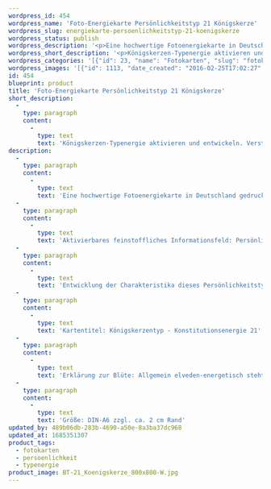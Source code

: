 ```yaml
---
wordpress_id: 454
wordpress_name: 'Foto-Energiekarte Persönlichkeitstyp 21 Königskerze'
wordpress_slug: energiekarte-persoenlichkeitstyp-21-koenigskerze
wordpress_status: publish
wordpress_description: '<p>Eine hochwertige Fotoenergiekarte in Deutschland gedruckt und in Handarbeit laminiert.  Sie ist in Postkartengröße (DIN-A6) oder kleiner gut zu transportieren und kann auch auf den Körper aufgelegt werden.</p><p>Aktivierbares feinstoffliches Informationsfeld: Persönlichkeitsenergie eines Königskerzen-Typs: Strahlend, vielseitig, beschwingt, heilsam.<br />Entwicklung der Charakteristika dieses Persönlichkeitstyps. Stärkung der entsprechenden Persönlichkeit mit ihrer besonderen Energiequalität. Ausgleich und Veränderung ungünstiger Zustände innerhalb einer Person, die aufgrund dieser Konstitution entstanden sind. Annahme und Verständnis für einen Menschen mit dieser Persönlichkeitsenergie. Eine Stärkung der eigenen Persönlichkeitsenergie sowie die Beschäftigung mit der Energie anderer Persönlichkeiten kann insgesamt das eigene Selbstbewusstsein stärken.<br />Kartentitel: Königskerzentyp - Konstitutionsenergie 21</p><p>Erklärung zur Blüte: Allgemein elveden-energetisch steht eine Königskerze unter anderem für Leuchtkraft, Entdeckerfreude, Hilfe geben, Freude.<br />Größe: DIN-A6 zzgl. ca. 2 cm Rand<br />Andere Formate sind individuell für Sie innerhalb weniger Tage herstellbar. Bitte kontaktieren Sie uns hierfür unter <a href="mailto:info@elvedenverlag.de">info@elvedenverlag.de</a>.</p><p>Anwendungshinweise</p>'
wordpress_short_description: '<p>Königskerzen-Typenergie aktivieren und entwickeln. Verständnis für diese Typenergie gewinnen (&#8222;strahlend, vielseitig, beschwingt, heilsam&#8220;)<br /><em>Hinweis: Das Wasserzeichen „Elveden Verlag Energiebild“ wird nicht mit gedruckt</em></p>'
wordpress_categories: '[{"id": 23, "name": "Fotokarten", "slug": "fotokarten"}, {"id": 37, "name": "Pers\u00f6nlichkeit", "slug": "persoenlichkeit"}, {"id": 90, "name": "Typenergie", "slug": "typenergie"}]'
wordpress_images: '[{"id": 1113, "date_created": "2016-02-25T17:02:27", "date_created_gmt": "2016-02-25T15:02:27", "date_modified": "2016-02-25T17:02:27", "date_modified_gmt": "2016-02-25T15:02:27", "src": "https://my.feenbaum.de/wp-content/uploads/2016/02/BT-21_Koenigskerze_800x800-W.jpg", "name": "BT-21_Koenigskerze_800x800-W", "alt": ""}]'
id: 454
blueprint: product
title: 'Foto-Energiekarte Persönlichkeitstyp 21 Königskerze'
short_description:
  -
    type: paragraph
    content:
      -
        type: text
        text: 'Königskerzen-Typenergie aktivieren und entwickeln. Verständnis für diese Typenergie gewinnen (''strahlend, vielseitig, beschwingt, heilsam'')'
description:
  -
    type: paragraph
    content:
      -
        type: text
        text: 'Eine hochwertige Fotoenergiekarte in Deutschland gedruckt und in Handarbeit laminiert.  Sie ist in Postkartengröße (DIN-A6) oder kleiner gut zu transportieren und kann auch auf den Körper aufgelegt werden.'
  -
    type: paragraph
    content:
      -
        type: text
        text: 'Aktivierbares feinstoffliches Informationsfeld: Persönlichkeitsenergie eines Königskerzen-Typs: Strahlend, vielseitig, beschwingt, heilsam.'
  -
    type: paragraph
    content:
      -
        type: text
        text: 'Entwicklung der Charakteristika dieses Persönlichkeitstyps. Stärkung der entsprechenden Persönlichkeit mit ihrer besonderen Energiequalität. Ausgleich und Veränderung ungünstiger Zustände innerhalb einer Person, die aufgrund dieser Konstitution entstanden sind. Annahme und Verständnis für einen Menschen mit dieser Persönlichkeitsenergie. Eine Stärkung der eigenen Persönlichkeitsenergie sowie die Beschäftigung mit der Energie anderer Persönlichkeiten kann insgesamt das eigene Selbstbewusstsein stärken.'
  -
    type: paragraph
    content:
      -
        type: text
        text: 'Kartentitel: Königskerzentyp - Konstitutionsenergie 21'
  -
    type: paragraph
    content:
      -
        type: text
        text: 'Erklärung zur Blüte: Allgemein elveden-energetisch steht eine Königskerze unter anderem für Leuchtkraft, Entdeckerfreude, Hilfe geben, Freude.'
  -
    type: paragraph
    content:
      -
        type: text
        text: 'Größe: DIN-A6 zzgl. ca. 2 cm Rand'
updated_by: 489b06db-283b-4690-a50e-8a3ba37dc968
updated_at: 1685351307
product_tags:
  - fotokarten
  - persoenlichkeit
  - typenergie
product_image: BT-21_Koenigskerze_800x800-W.jpg
---
```

